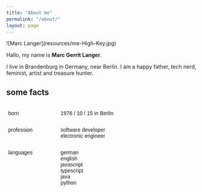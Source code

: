 ```yaml
---
title: "About me"
permalink: "/about/"
layout: page
---
```

<style type="text/css">
.tg  {
	border-collapse:collapse;
	border-spacing:0;
	box-shadow:none;
	width:90%;
	overflow-y:none;
	display:table;
}
.tg td:first-child{
	width:30%;
}
.tg tr:nth-child(odd) td{
	background:none;
}
.tg td{
	width:70%;
	border-color:transparent;
	border-width:0.5rem;
	border-style:solid;
	font-family:Arial, sans-serif;
	font-size:14px;
	overflow:hidden;
	padding:10px 5px;
	word-break:normal;
	border-left-width:0;
	vertical-align:top;
	background: none;
}
</style>![Marc Langer](resources/me-High-Key.jpg)

Hallo, my name is __Marc Gerrit Langer__. 

I live in Brandenburg in Germany, near Berlin. I am a happy father, tech nerd, feminist, artist and treasure hunter.


## some facts
<table class="tg">
	<tr>
		<td>born</td><td>1976 / 10 / 15 in Berlin</td>
	</tr>
	<tr>
		<td>profession</td><td>software developer<br/>electronic engineer</td>
	</tr>
	<tr>
		<td>languages</td><td>german<br/>english<br/>javascript<br/>typescript<br/>java<br/>python</td>
	</tr>
</table>

